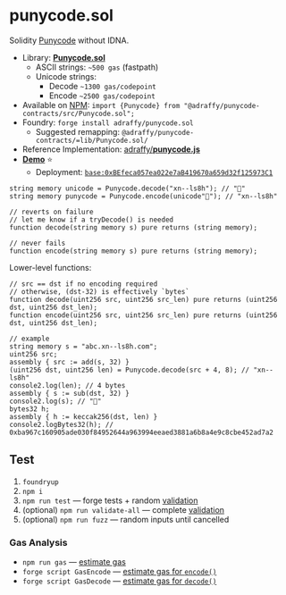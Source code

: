 # punycode.sol

Solidity [Punycode](https://datatracker.ietf.org/doc/html/rfc3492) without IDNA.
* Library: [**Punycode.sol**](./src/Punycode.sol)
	* ASCII strings: `~500 gas` (fastpath)
	* Unicode strings:
		* Decode `~1300 gas/codepoint`
		* Encode `~2500 gas/codepoint`
* Available on [NPM](https://www.npmjs.com/package/@adraffy/punycode-contracts): `import {Punycode} from "@adraffy/punycode-contracts/src/Punycode.sol";`
* Foundry: `forge install adraffy/punycode.sol`
	* Suggested remapping: `@adraffy/punycode-contracts/=lib/Punycode.sol/`
* Reference Implementation: [adraffy/**punycode.js**](https://github.com/adraffy/punycode.js/)
* [**Demo**](https://adraffy.github.io/punycode.sol/test/demo.html) ⭐
	*  Deployment: [`base:0xBEfeca057ea022e7aB419670a659d32f125973C1`](https://basescan.org/address/0xBEfeca057ea022e7aB419670a659d32f125973C1#code)

```solidity
string memory unicode = Punycode.decode("xn--ls8h"); // "💩"
string memory punycode = Punycode.encode(unicode"💩"); // "xn--ls8h"

// reverts on failure
// let me know if a tryDecode() is needed
function decode(string memory s) pure returns (string memory);

// never fails
function encode(string memory s) pure returns (string memory);
```

Lower-level functions:
```solidity
// src == dst if no encoding required
// otherwise, (dst-32) is effectively `bytes`
function decode(uint256 src, uint256 src_len) pure returns (uint256 dst, uint256 dst_len);
function encode(uint256 src, uint256 src_len) pure returns (uint256 dst, uint256 dst_len);

// example
string memory s = "abc.xn--ls8h.com";
uint256 src;
assembly { src := add(s, 32) }
(uint256 dst, uint256 len) = Punycode.decode(src + 4, 8); // "xn--ls8h"
console2.log(len); // 4 bytes
assembly { s := sub(dst, 32) }
console2.log(s); // "💩"
bytes32 h;
assembly { h := keccak256(dst, len) }
console2.logBytes32(h); // 0xba967c160905ade030f84952644a963994eeaed3881a6b8a4e9c8cbe452ad7a2
```

## Test

1. `foundryup`
1. `npm i`
1. `npm run test` — forge tests + random [validation](./test/test.js)
1. (optional) `npm run validate-all` — complete [validation](./test/test.js)
1. (optional) `npm run fuzz` — random inputs until cancelled

### Gas Analysis

* `npm run gas` — [estimate gas](./test/gas.js)
* `forge script GasEncode` — [estimate gas for `encode()`](./script/GasEncode.s.sol)
* `forge script GasDecode` — [estimate gas for `decode()`](./script/GasDecode.s.sol)
